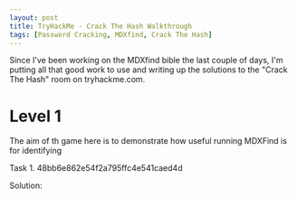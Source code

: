 ```yaml
---
layout: post
title: TryHackMe - Crack The Hash Walkthrough
tags: [Password Cracking, MDXfind, Crack The Hash]
---
```


Since I've been working on the MDXfind bible the last couple of days, I'm putting all that good work to use and writing up the solutions to the "Crack The Hash" room on tryhackme.com. 

# Level 1

The aim of th game here is to demonstrate how useful running MDXFind is for identifying


Task 1. 48bb6e862e54f2a795ffc4e541caed4d

Solution:
```
